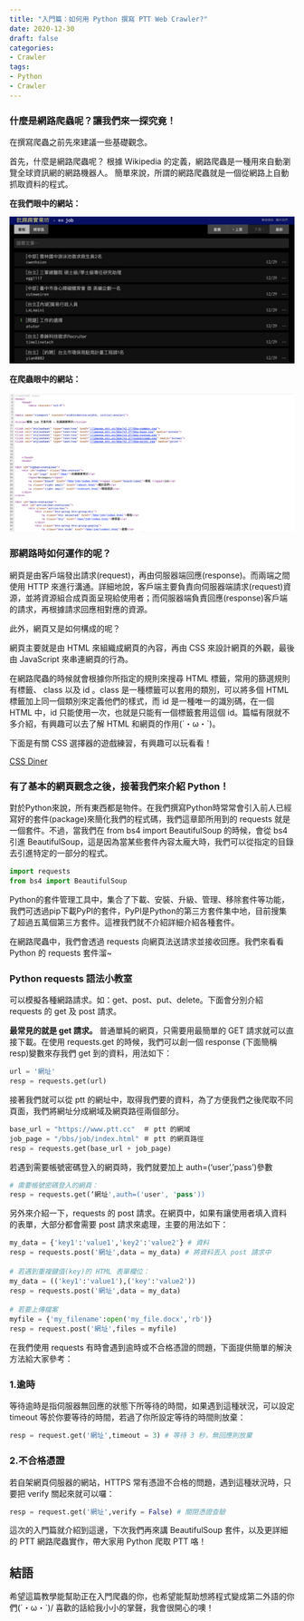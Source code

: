 ```yaml
---
title: "入門篇：如何用 Python 撰寫 PTT Web Crawler?"
date: 2020-12-30
draft: false
categories: 
- Crawler
tags:
- Python
- Crawler
---
```


### 什麼是網路爬蟲呢？讓我們來一探究竟！

<!--more-->


在撰寫爬蟲之前先來建議一些基礎觀念。

首先，什麼是網路爬蟲呢？
根據 Wikipedia 的定義，網路爬蟲是一種用來自動瀏覽全球資訊網的網路機器人。 
簡單來說，所謂的網路爬蟲就是一個從網路上自動抓取資料的程式。

**在我們眼中的網站：**

![](photo/ptt1.png)

**在爬蟲眼中的網站：**

![](photo/ptt2.png)

### **那網路時如何運作的呢？**

網頁是由客戶端發出請求(request)，再由伺服器端回應(response)。而兩端之間使用 HTTP 來進行溝通。詳細地說，客戶端主要負責向伺服器端請求(request)資源，並將資源組合成頁面呈現給使用者；而伺服器端負責回應(response)客戶端的請求，再根據請求回應相對應的資源。

此外，網頁又是如何構成的呢？

網頁主要就是由 HTML 來組織成網頁的內容，再由 CSS 來設計網頁的外觀，最後由 JavaScript 來串連網頁的行為。

在網路爬蟲的時候就會根據你所指定的規則來搜尋 HTML 標籤，常用的篩選規則有標籤、 class 以及 id 。class 是一種標籤可以套用的類別，可以將多個 HTML 標籤加上同一個類別來定義他們的樣式，而 id 是一種唯一的識別碼，在一個 HTML 中，id 只能使用一次，也就是只能有一個標籤套用這個 id。篇幅有限就不多介紹，有興趣可以去了解 HTML 和網頁的作用(´・ω・`)。

下面是有關 CSS 選擇器的遊戲練習，有興趣可以玩看看！

[CSS Diner](https://flukeout.github.io/)


### 有了基本的網頁觀念之後，接著我們來介紹 Python！

對於Python來說，所有東西都是物件。在我們撰寫Python時常常會引入前人已經寫好的套件(package)來簡化我們的程式碼，我們這章節所用到的 requests 就是一個套件。不過，當我們在 from bs4 import BeautifulSoup 的時候，會從 bs4 引進 BeautifulSoup，這是因為當某些套件內容太龐大時，我們可以從指定的目錄去引進特定的一部分的程式。

```python
import requests
from bs4 import BeautifulSoup
```

Python的套件管理工具中，集合了下載、安裝、升級、管理、移除套件等功能，我們可透過pip下載PyPI的套件，PyPI是Python的第三方套件集中地，目前搜集了超過五萬個第三方套件。這裡我們就不介紹詳細介紹各種套件。

在網路爬蟲中，我們會透過 requests 向網頁法送請求並接收回應。我們來看看 Python 的 requests 套件溜~

### Python requests 語法小教室

可以模擬各種網路請求。如：get、post、put、delete。下面會分別介紹requests 的 get 及 post 請求。

**最常見的就是 get 請求。**
普通單純的網頁，只需要用最簡單的 GET 請求就可以直接下載。在使用 requests.get 的時候，我們可以創一個 response (下面簡稱resp)變數來存我們 get 到的資料，用法如下：

```python
url = '網址'
resp = requests.get(url)
```

接著我們就可以從 ptt 的網址中，取得我們要的資料，為了方便我們之後爬取不同頁面，我們將網址分成網域及網頁路徑兩個部分。

```python
base_url = "https://www.ptt.cc"  ＃ ptt 的網域
job_page = "/bbs/job/index.html" ＃ ptt 的網頁路徑
resp = requests.get(base_url + job_page)
```

若遇到需要帳號密碼登入的網頁時，我們就要加上 auth=(‘user’,’pass’)參數

```python
# 需要帳號密碼登入的網頁：
resp = requests.get(‘網址',auth=('user', 'pass'))
```

另外來介紹一下，requests 的 post 請求。在網頁中，如果有讓使用者填入資料的表單，大部分都會需要 post 請求來處理，主要的用法如下：

```python
my_data = {'key1':'value1','key2':'value2'} # 資料
resp = requests.post('網址',data = my_data) # 將資料丟入 post 請求中

# 若遇到重複鍵值(key)的 HTML 表單欄位：
my_data = (('key1':'value1'),('key':'value2'))
resp = requests.post('網址',data = my_data)

# 若要上傳檔案
myfile = {'my_filename':open('my_file.docx','rb')}
resp = request.post('網址',files = myfile)
```

在我們使用 requests 有時會遇到逾時或不合格憑證的問題，下面提供簡單的解決方法給大家參考：

### 1.逾時

等待逾時是指伺服器無回應的狀態下所等待的時間，如果遇到這種狀況，可以設定 timeout 等於你要等待的時間，若過了你所設定等待的時間則放棄：

```python
resp = request.get('網址',timeout = 3) # 等待 3 秒，無回應則放棄
```

### 2.不合格憑證

若自架網頁伺服器的網站，HTTPS 常有憑證不合格的問題，遇到這種狀況時，只要把 verify 關起來就可以囉：

```python
resp = request.get('網址',verify = False) # 關閉憑證查驗
```

這次的入門篇就介紹到這邊，下次我們再來講 BeautifulSoup 套件，以及更詳細的 PTT 網路爬蟲實作，帶大家用 Python 爬取 PTT 咯！

## **結語**

希望這篇教學能幫助正在入門爬蟲的你，也希望能幫助想將程式變成第二外語的你們(´・ω・`)/ 喜歡的話給我小小的掌聲，我會很開心的噢！
